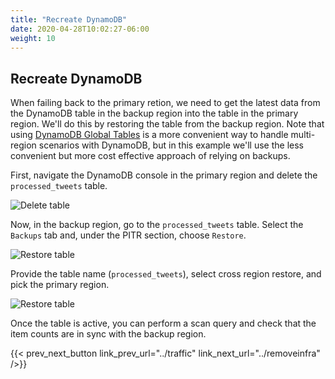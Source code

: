 ```yaml
---
title: "Recreate DynamoDB"
date: 2020-04-28T10:02:27-06:00
weight: 10
---
```


## Recreate DynamoDB

When failing back to the primary retion, we need to get the latest data from the DynamoDB table in the backup region into the table in the primary region.  We'll do this by restoring the table from the backup region.  Note that using [DynamoDB Global Tables](https://aws.amazon.com/dynamodb/global-tables/) is a more convenient way to handle multi-region scenarios with DynamoDB, but in this example we'll use the less convenient but more cost effective approach of relying on backups.

First, navigate the DynamoDB console in the primary region and delete the `processed_tweets` table. 

![Delete table](/Reliability/200_Backup_Restore_Failback_Analytics/Images/restorepitr1.png)

Now, in the backup region, go to the `processed_tweets` table.  Select the `Backups` tab and, under the PITR section, choose `Restore`.

![Restore table](/Reliability/200_Backup_Restore_Failback_Analytics/Images/restorepitr2.png)

Provide the table name (`processed_tweets`), select cross region restore, and pick the primary region.

![Restore table](/Reliability/200_Backup_Restore_Failback_Analytics/Images/restorepitr3.png)

Once the table is active, you can perform a scan query and check that the item counts are in sync with the backup region.

{{< prev_next_button link_prev_url="../traffic" link_next_url="../removeinfra" />}}